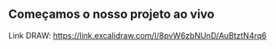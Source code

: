 ## Começamos o nosso projeto ao vivo

Link DRAW: https://link.excalidraw.com/l/8pvW6zbNUnD/AuBtztN4rq6